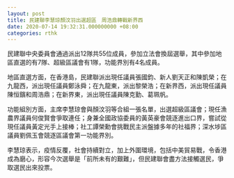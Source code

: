 ```yaml
---
layout: post
title: 民建聯李慧琼顏汶羽出選超區　周浩鼎轉戰新界西
date: 2020-07-14 19:32:31.000000000 +08:00
categories: rthk
---
```


民建聯中央委員會通過派出12隊共55位成員，參加立法會換屆選舉，其中參加地區直選的有7隊、超級區議會有1隊，功能界別有4名成員。

地區直選方面，在香港島，民建聯派出現任議員張國鈞、新人劉天正和陳凱榮；在九龍西，派出現任議員鄭泳舜；在九龍東，派出黎榮浩；在新界西，派出現任議員陳恒鑌和周浩鼎；在新界東，派出現任議員陳克勤、葛珮帆。

功能組別方面，主席李慧琼會與顏汶羽等合組一張名單，出選超級區議會；現任漁農界議員何俊賢會爭取連任；身兼全國政協委員的黃英豪會競逐進出口界，嘗試從現任議員黃定光手上接棒；社工譚榮勳會挑戰民主派盤據多年的社福界；深水埗區議員劉佩玉會競逐區議會第一功能界別。

李慧琼表示，疫情反覆，社會持續對立，加上外圍環境，包括中美貿易戰，令香港成為磨心，形容今次選舉是「前所未有的艱難」，但民建聯會盡方法接觸選民，爭取選民出來投票。
